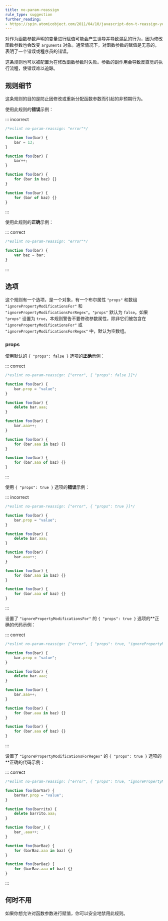 ```yaml
---
title: no-param-reassign
rule_type: suggestion
further_reading:
- https://spin.atomicobject.com/2011/04/10/javascript-don-t-reassign-your-function-arguments/
---
```


对作为函数参数声明的变量进行赋值可能会产生误导并导致混乱的行为，因为修改函数参数也会改变 `arguments` 对象。通常情况下，对函数参数的赋值是无意的，表明了一个错误或程序员的错误。

这条规则也可以被配置为在修改函数参数时失败。参数的副作用会导致反直觉的执行流程，使错误难以追踪。

## 规则细节

这条规则的目的是防止因修改或重新分配函数参数而引起的非预期行为。

使用此规则的**错误**示例：

::: incorrect

```js
/*eslint no-param-reassign: "error"*/

function foo(bar) {
    bar = 13;
}

function foo(bar) {
    bar++;
}

function foo(bar) {
    for (bar in baz) {}
}

function foo(bar) {
    for (bar of baz) {}
}
```

:::

使用此规则的**正确**示例：

::: correct

```js
/*eslint no-param-reassign: "error"*/

function foo(bar) {
    var baz = bar;
}
```

:::

## 选项

这个规则有一个选项，是一个对象，有一个布尔属性 `"props"` 和数组 `"ignorePropertyModificationsFor"` 和 `"ignorePropertyModificationsForRegex"`。`"props"` 默认为 `false`。如果 `"props"` 设置为 `true`，本规则警告不要修改参数属性，除非它们被包含在 `"ignorePropertyModificationsFor"` 或 `"ignorePropertyModificationsForRegex"` 中，默认为空数组。

### props

使用默认的 `{ "props": false }` 选项的**正确**示例：

::: correct

```js
/*eslint no-param-reassign: ["error", { "props": false }]*/

function foo(bar) {
    bar.prop = "value";
}

function foo(bar) {
    delete bar.aaa;
}

function foo(bar) {
    bar.aaa++;
}

function foo(bar) {
    for (bar.aaa in baz) {}
}

function foo(bar) {
    for (bar.aaa of baz) {}
}
```

:::

使用 `{ "props": true }` 选项的**错误**示例：

::: incorrect

```js
/*eslint no-param-reassign: ["error", { "props": true }]*/

function foo(bar) {
    bar.prop = "value";
}

function foo(bar) {
    delete bar.aaa;
}

function foo(bar) {
    bar.aaa++;
}

function foo(bar) {
    for (bar.aaa in baz) {}
}

function foo(bar) {
    for (bar.aaa of baz) {}
}
```

:::

设置了 `"ignorePropertyModificationsFor"` 的 `{ "props": true }` 选项的**正确的代码示例：

::: correct

```js
/*eslint no-param-reassign: ["error", { "props": true, "ignorePropertyModificationsFor": ["bar"] }]*/

function foo(bar) {
    bar.prop = "value";
}

function foo(bar) {
    delete bar.aaa;
}

function foo(bar) {
    bar.aaa++;
}

function foo(bar) {
    for (bar.aaa in baz) {}
}

function foo(bar) {
    for (bar.aaa of baz) {}
}
```

:::

设置了 `"ignorePropertyModificationsForRegex"`  的 `{ "props": true }` 选项的**正确的代码示例：

::: correct

```js
/*eslint no-param-reassign: ["error", { "props": true, "ignorePropertyModificationsForRegex": ["^bar"] }]*/

function foo(barVar) {
    barVar.prop = "value";
}

function foo(barrito) {
    delete barrito.aaa;
}

function foo(bar_) {
    bar_.aaa++;
}

function foo(barBaz) {
    for (barBaz.aaa in baz) {}
}

function foo(barBaz) {
    for (barBaz.aaa of baz) {}
}
```

:::

## 何时不用

如果你想允许对函数参数进行赋值，你可以安全地禁用此规则。
